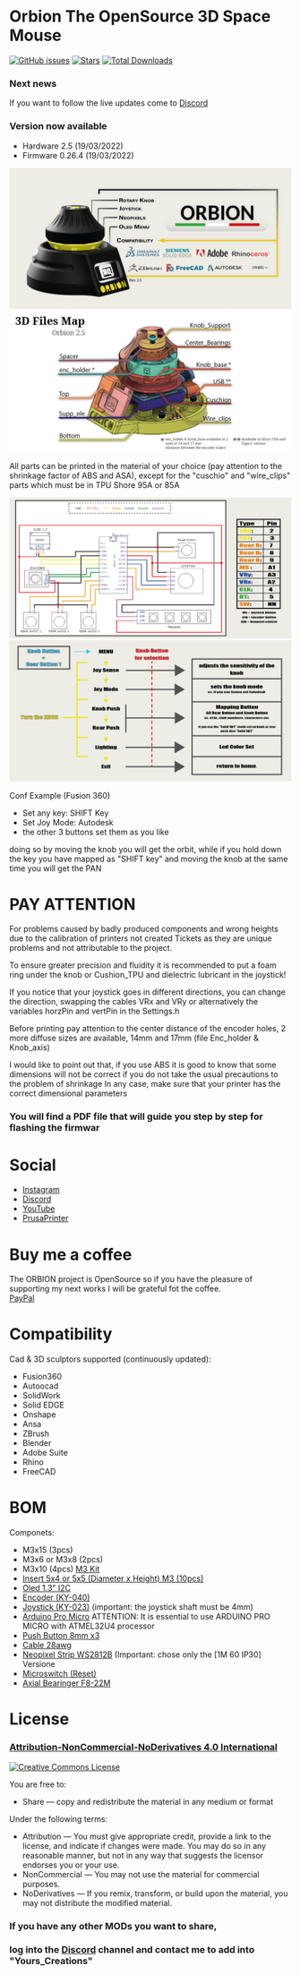 # Orbion The OpenSource 3D Space Mouse

[![GitHub issues](https://img.shields.io/github/issues/FaqT0tum/Orbion_3D_Space_Mouse.svg)](https://github.com/FaqT0tum/Orbion_3D_Space_Mouse/issues)
[![Stars](https://img.shields.io/github/stars/FaqT0tum/Orbion_3D_Space_Mouse.svg)](#)
[![Total Downloads](https://img.shields.io/github/downloads/FaqT0tum/Orbion_3D_Space_Mouse/total.svg)](https://github.comFaqT0tum/Orbion_3D_Space_Mouse/releases)

### Next news
If you want to follow the live updates come to [Discord](https://discord.gg/tgut7grRTV)

### Version now available
- Hardware 2.5 (19/03/2022)
- Firmware 0.26.4 (19/03/2022)

![](IMG/main.png)
![](IMG/orbion_stl_map.png)

All parts can be printed in the material of your choice (pay attention to the shrinkage factor of ABS and ASA), except for the "cuschio" and "wire_clips" parts which must be in TPU Shore 95A or 85A

![](IMG/orbion_sch.png)
![](IMG/orbion_menu.png)

Conf Example (Fusion 360)
- Set any key: SHIFT Key
- Set Joy Mode: Autodesk
- the other 3 buttons set them as you like

doing so by moving the knob you will get the orbit, while if you hold down the key you have mapped as "SHIFT key" and moving the knob at the same time you will get the PAN

# PAY ATTENTION

For problems caused by badly produced components and wrong heights due to the calibration of printers not created Tickets as they are unique problems and not attributable to the project.

To ensure greater precision and fluidity it is recommended to put a foam ring under the knob or Cushion_TPU and dielectric lubricant in the joystick!

If you notice that your joystick goes in different directions, you can change the direction, swapping the cables VRx and VRy or alternatively the variables horzPin and vertPin in the Settings.h

Before printing pay attention to the center distance of the encoder holes, 2 more diffuse sizes are available, 14mm and 17mm (file Enc_holder & Knob_axis)

I would like to point out that, if you use ABS it is good to know that some dimensions will not be correct if you do not take the usual precautions to the problem of shrinkage
In any case, make sure that your printer has the correct dimensional parameters

### You will find a PDF file that will guide you step by step for flashing the firmwar

# Social

- [Instagram](https://www.instagram.com/faq_t0tum/)
- [Discord](https://discord.gg/tgut7grRTV)
- [YouTube](https://www.youtube.com/channel/UCHJ_528ZI0BcSU-QA8kIJlg)
- [PrusaPrinter](https://www.prusaprinters.org/social/218145-faqtotum/about)

# Buy me a coffee

The ORBION project is OpenSource so if you have the pleasure of supporting my next works I will be grateful fot the coffee.  
[PayPal](https://www.paypal.me/MattiaRusso308?locale.x=it_IT)

# Compatibility

Cad & 3D sculptors supported (continuously updated):
- Fusion360
- Autoocad
- SolidWork
- Solid EDGE
- Onshape
- Ansa
- ZBrush
- Blender
- Adobe Suite
- Rhino
- FreeCAD

# BOM

Componets:
- M3x15 (3pcs)
- M3x6 or M3x8 (2pcs)
- M3x10 (4pcs)
[M3 Kit](https://s.click.aliexpress.com/e/_9R4lDe)
- [Insert 5x4 or 5x5 (Diameter x Height) M3 (10pcs)](https://s.click.aliexpress.com/e/_9yVx2u)
- [Oled 1.3" I2C](https://s.click.aliexpress.com/e/_AtYDV6)
- [Encoder (KY-040)](https://s.click.aliexpress.com/e/_AmjV9a)
- [Joystick (KY-023)](https://s.click.aliexpress.com/e/_A8hY9K) (important: the joystick shaft must be 4mm)
- [Arduino Pro Micro](https://s.click.aliexpress.com/e/_AYt9zi) ATTENTION: It is essential to use ARDUINO PRO MICRO with ATMEL32U4 processor
- [Push Button 8mm x3](https://s.click.aliexpress.com/e/_ADGxZS)
- [Cable 28awg](https://s.click.aliexpress.com/e/_A6xGln)
- [Neopixel Strip WS2812B](https://s.click.aliexpress.com/e/_APd9lZ) (Important: chose only the [1M 60 IP30] Versione
- [Microswitch (Reset)](https://s.click.aliexpress.com/e/_AZhwpN)
- [Axial Bearinger F8-22M](https://s.click.aliexpress.com/e/_ArBcYb)


# License 
### [Attribution-NonCommercial-NoDerivatives 4.0 International](https://creativecommons.org/licenses/by-nc-nd/4.0/)
<a rel="license" href="http://creativecommons.org/licenses/by-nc-nd/4.0/"><img alt="Creative Commons License" style="border-width:0" src="https://i.creativecommons.org/l/by-nc-nd/4.0/88x31.png" /></a><br />

You are free to:
- Share — copy and redistribute the material in any medium or format

Under the following terms:
- Attribution — You must give appropriate credit, provide a link to the license, and indicate if changes were made. You may do so in any reasonable manner, but not in any way that suggests the licensor endorses you or your use.
- NonCommercial — You may not use the material for commercial purposes.
- NoDerivatives — If you remix, transform, or build upon the material, you may not distribute the modified material.

### If you have any other MODs you want to share, 
### log into the [Discord](https://discord.gg/tgut7grRTV) channel and contact me to add into "Yours_Creations"

